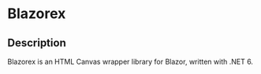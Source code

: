 # Blazorex

## Description
Blazorex is an HTML Canvas wrapper library for Blazor, written with .NET 6.